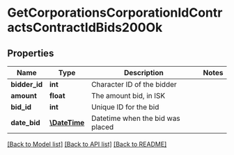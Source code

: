 # GetCorporationsCorporationIdContractsContractIdBids200Ok

## Properties
Name | Type | Description | Notes
------------ | ------------- | ------------- | -------------
**bidder_id** | **int** | Character ID of the bidder | 
**amount** | **float** | The amount bid, in ISK | 
**bid_id** | **int** | Unique ID for the bid | 
**date_bid** | [**\DateTime**](\DateTime.md) | Datetime when the bid was placed | 

[[Back to Model list]](../README.md#documentation-for-models) [[Back to API list]](../README.md#documentation-for-api-endpoints) [[Back to README]](../README.md)


